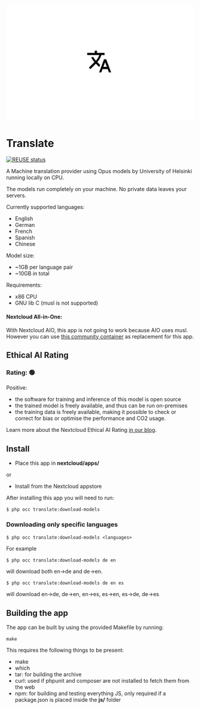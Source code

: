 <!--
SPDX-FileCopyrightText: Marcel Klehr <mklehr@gmx.net>
SPDX-License-Identifier: CC0-1.0
-->

![](https://raw.githubusercontent.com/nextcloud/translate/main/screenshots/Logo.png)

# Translate

[![REUSE status](https://api.reuse.software/badge/github.com/nextcloud/translate)](https://api.reuse.software/info/github.com/nextcloud/translate)

A Machine translation provider using Opus models by University of Helsinki running locally on CPU.

The models run completely on your machine. No private data leaves your servers.

Currently supported languages:

* English
* German
* French
* Spanish
* Chinese

Model size:

 * ~1GB per language pair
 * ~10GB in total

Requirements:

* x86 CPU
* GNU lib C (musl is not supported)

#### Nextcloud All-in-One:
With Nextcloud AIO, this app is not going to work because AIO uses musl. However you can use [this community container](https://github.com/nextcloud/all-in-one/tree/main/community-containers/libretranslate) as replacement for this app.

## Ethical AI Rating
### Rating: 🟢

Positive:
* the software for training and inference of this model is open source
* the trained model is freely available, and thus can be run on-premises
* the training data is freely available, making it possible to check or correct for bias or optimise the performance and CO2 usage.

Learn more about the Nextcloud Ethical AI Rating [in our blog](https://nextcloud.com/blog/nextcloud-ethical-ai-rating/).

## Install
 * Place this app in **nextcloud/apps/**

or 

 * Install from the Nextcloud appstore

After installing this app you will need to run:

```
$ php occ translate:download-models
```

### Downloading only specific languages
```
$ php occ translate:download-models <languages>
```

For example

```
$ php occ translate:download-models de en
``` 

will download both en->de and de->en.

```
$ php occ translate:download-models de en es
```

will download en->de, de->en, en->es, es->en, es->de, de->es

## Building the app

The app can be built by using the provided Makefile by running:

    make

This requires the following things to be present:
* make
* which
* tar: for building the archive
* curl: used if phpunit and composer are not installed to fetch them from the web
* npm: for building and testing everything JS, only required if a package.json is placed inside the **js/** folder
